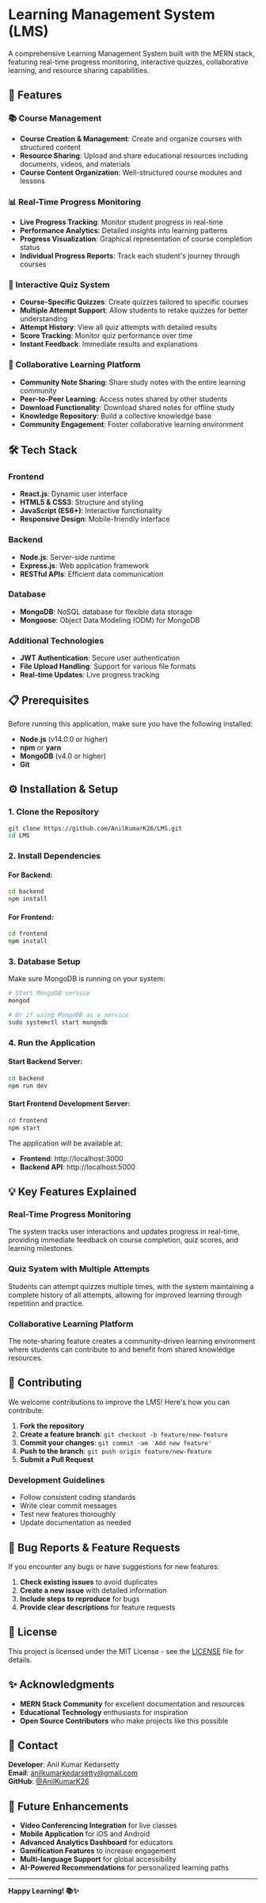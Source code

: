 # Learning Management System (LMS)

A comprehensive Learning Management System built with the MERN stack, featuring real-time progress monitoring, interactive quizzes, collaborative learning, and resource sharing capabilities.

## 🚀 Features

### 📚 Course Management
- **Course Creation & Management**: Create and organize courses with structured content
- **Resource Sharing**: Upload and share educational resources including documents, videos, and materials
- **Course Content Organization**: Well-structured course modules and lessons

### 📊 Real-Time Progress Monitoring
- **Live Progress Tracking**: Monitor student progress in real-time
- **Performance Analytics**: Detailed insights into learning patterns
- **Progress Visualization**: Graphical representation of course completion status
- **Individual Progress Reports**: Track each student's journey through courses

### 🧠 Interactive Quiz System
- **Course-Specific Quizzes**: Create quizzes tailored to specific courses
- **Multiple Attempt Support**: Allow students to retake quizzes for better understanding
- **Attempt History**: View all quiz attempts with detailed results
- **Score Tracking**: Monitor quiz performance over time
- **Instant Feedback**: Immediate results and explanations

### 🤝 Collaborative Learning Platform
- **Community Note Sharing**: Share study notes with the entire learning community
- **Peer-to-Peer Learning**: Access notes shared by other students
- **Download Functionality**: Download shared notes for offline study
- **Knowledge Repository**: Build a collective knowledge base
- **Community Engagement**: Foster collaborative learning environment

## 🛠️ Tech Stack

### Frontend
- **React.js**: Dynamic user interface
- **HTML5 & CSS3**: Structure and styling
- **JavaScript (ES6+)**: Interactive functionality
- **Responsive Design**: Mobile-friendly interface

### Backend
- **Node.js**: Server-side runtime
- **Express.js**: Web application framework
- **RESTful APIs**: Efficient data communication

### Database
- **MongoDB**: NoSQL database for flexible data storage
- **Mongoose**: Object Data Modeling (ODM) for MongoDB

### Additional Technologies
- **JWT Authentication**: Secure user authentication
- **File Upload Handling**: Support for various file formats
- **Real-time Updates**: Live progress tracking

## 📋 Prerequisites

Before running this application, make sure you have the following installed:

- **Node.js** (v14.0.0 or higher)
- **npm** or **yarn**
- **MongoDB** (v4.0 or higher)
- **Git**

## ⚙️ Installation & Setup

### 1. Clone the Repository
```bash
git clone https://github.com/AnilKumarK26/LMS.git
cd LMS
```

### 2. Install Dependencies

#### For Backend:
```bash
cd backend
npm install
```

#### For Frontend:
```bash
cd frontend
npm install
```


### 3. Database Setup

Make sure MongoDB is running on your system:

```bash
# Start MongoDB service
mongod

# Or if using MongoDB as a service
sudo systemctl start mongodb
```

### 4. Run the Application

#### Start Backend Server:
```bash
cd backend
npm run dev
```

#### Start Frontend Development Server:
```bash
cd frontend
npm start
```

The application will be available at:
- **Frontend**: http://localhost:3000
- **Backend API**: http://localhost:5000

## 💡 Key Features Explained

### Real-Time Progress Monitoring
The system tracks user interactions and updates progress in real-time, providing immediate feedback on course completion, quiz scores, and learning milestones.

### Quiz System with Multiple Attempts
Students can attempt quizzes multiple times, with the system maintaining a complete history of all attempts, allowing for improved learning through repetition and practice.

### Collaborative Learning Platform
The note-sharing feature creates a community-driven learning environment where students can contribute to and benefit from shared knowledge resources.

## 🤝 Contributing

We welcome contributions to improve the LMS! Here's how you can contribute:

1. **Fork the repository**
2. **Create a feature branch**: `git checkout -b feature/new-feature`
3. **Commit your changes**: `git commit -am 'Add new feature'`
4. **Push to the branch**: `git push origin feature/new-feature`
5. **Submit a Pull Request**

### Development Guidelines
- Follow consistent coding standards
- Write clear commit messages
- Test new features thoroughly
- Update documentation as needed

## 🐛 Bug Reports & Feature Requests

If you encounter any bugs or have suggestions for new features:

1. **Check existing issues** to avoid duplicates
2. **Create a new issue** with detailed information
3. **Include steps to reproduce** for bugs
4. **Provide clear descriptions** for feature requests

## 📝 License

This project is licensed under the MIT License - see the [LICENSE](LICENSE) file for details.

## ✨ Acknowledgments

- **MERN Stack Community** for excellent documentation and resources
- **Educational Technology** enthusiasts for inspiration
- **Open Source Contributors** who make projects like this possible

## 📧 Contact

**Developer**: Anil Kumar Kedarsetty  
**Email**: anilkumarkedarsetty@gmail.com  
**GitHub**: [@AnilKumarK26](https://github.com/AnilKumarK26)

## 🚀 Future Enhancements

- **Video Conferencing Integration** for live classes
- **Mobile Application** for iOS and Android
- **Advanced Analytics Dashboard** for educators
- **Gamification Features** to increase engagement
- **Multi-language Support** for global accessibility
- **AI-Powered Recommendations** for personalized learning paths

---

**Happy Learning! 📚✨**
